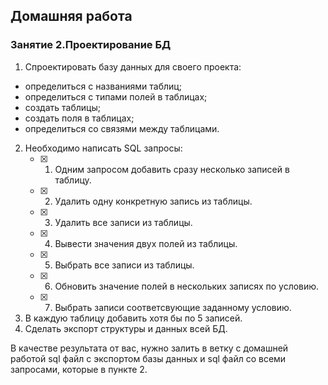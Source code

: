 ## Домашняя работа
### Занятие 2.Проектирование БД

1. Спроектировать базу данных для своего проекта:
- определиться с названиями таблиц;
- определиться с типами полей в таблицах;
- создать таблицы;
- создать поля в таблицах; 
- определиться со связями между таблицами. 
2. Необходимо написать SQL запросы: 
   - [X] 1. Одним запросом добавить сразу несколько записей  в таблицу.
   - [X] 2. Удалить одну конкретную запись из таблицы.
   - [X] 3. Удалить все записи из таблицы.
   - [X] 4. Вывести значения двух полей из таблицы.
   - [X] 5. Выбрать все записи из таблицы.
   - [X] 6. Обновить значение полей в нескольких записях по условию. 
   - [X] 7. Выбрать записи соответсвующие заданному условию. 
3. В каждую таблицу добавить хотя бы по 5 записей.
4. Сделать экспорт структуры и данных всей БД.

В качестве результата от вас, нужно залить в ветку с домашней работой sql файл с экспортом базы данных и sql файл со всеми запросами, которые в пункте 2.
